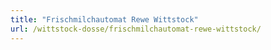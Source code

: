 ```yaml
---
title: "Frischmilchautomat Rewe Wittstock"
url: /wittstock-dosse/frischmilchautomat-rewe-wittstock/
---
```

